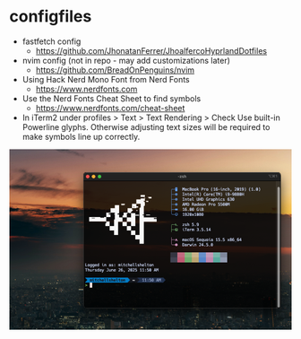 # configfiles

- fastfetch config
  - https://github.com/JhonatanFerrer/JhoalfercoHyprlandDotfiles
- nvim config (not in repo - may add customizations later)
  - https://github.com/BreadOnPenguins/nvim
- Using Hack Nerd Mono Font from Nerd Fonts
  - https://www.nerdfonts.com
- Use the Nerd Fonts Cheat Sheet to find symbols
  - https://www.nerdfonts.com/cheat-sheet
- In iTerm2 under profiles > Text > Text Rendering > Check Use built-in Powerline glyphs. Otherwise adjusting text sizes will be required to make symbols line up correctly.

![image](https://github.com/mitchellshelton/configfiles/blob/3ffc1d03cf62aa49ba1c94dfa313ff632129f513/assets/terminal-screenshot.png)